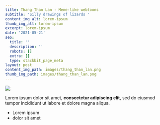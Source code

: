 ```yaml
---
title: Thang Than Lan - Meme-like webtoons
subtitle: 'Silly drawings of lizards '
content_img_alt: lorem-ipsum
thumb_img_alt: lorem-ipsum
excerpt: lorem-ipsum
date: '2021-05-21'
seo:
  title: ''
  description: ''
  robots: []
  extra: []
  type: stackbit_page_meta
layout: post
content_img_path: images/thang_than_lan.png
thumb_img_path: images/thang_than_lan.png
---
```

![](/\_static/app-assets/thang_than_lan.png)

Lorem ipsum dolor sit amet, **consectetur adipiscing elit**, sed do eiusmod tempor incididunt ut labore et dolore magna aliqua.

*   Lorem ipsum
*   dolor sit amet
